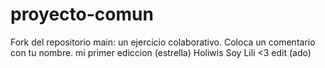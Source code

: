 # proyecto-comun
Fork del repositorio main: un ejercicio colaborativo.
Coloca un comentario con tu nombre.
mi primer ediccion (estrella) 
Holiwis Soy Lili <3
edit (ado)
